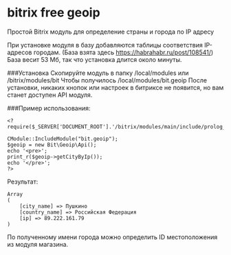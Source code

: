 # bitrix free geoip 
Простой Bitrix модуль для определение страны и города по IP адресу

При установке модуля в базу добавляются таблицы соответствия IP-адресов городам. (База взята здесь https://habrahabr.ru/post/108541/)
База весит 53 Мб, так что установка длится около минуты.

###Установка
Скопируйте модуль в папку /local/modules или /bitrix/modules/bit
Чтобы получилось /local/modules/bit.geoip
После установки, никаких кнопок или настроек в битриксе не появится,
но вам станет доступен API модуля.

###Пример использования:

```
<?
require($_SERVER['DOCUMENT_ROOT'].'/bitrix/modules/main/include/prolog_before.php');

CModule::IncludeModule("bit.geoip");
$geoip = new Bit\Geoip\Api();
echo '<pre>';
print_r($geoip->getCityByIp());
echo '</pre>';
?>
```

Результат:
```
Array
(
    [city_name] => Пушкино
    [country_name] => Российская Федерация
    [ip] => 89.222.161.79
)
```

По полученному имени города можно определить ID местоположения из модуля магазина.